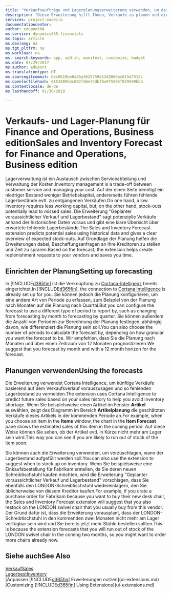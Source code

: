 ```yaml
---
title: "Verkaufsaufträge und Lagerplanungserweiterung verwenden, um das Lager zu verwalten | Microsoft Docs"
description: "Diese Erweiterung hilft Ihnen, Verkäufe zu planen und eine klare Übersicht über erwartete fehlende Lagerbestände zu erhalten und hilft Ihnen sogar dabei, Lagerauffüllungsanfragen an Verkäufer zu stellen."
services: project-madeira
documentationcenter: 
author: edupont04
ms.service: dynamics365-financials
ms.topic: article
ms.devlang: na
ms.tgt_pltfrm: na
ms.workload: na
ms. search.keywords: app, add-in, manifest, customize, budget
ms.date: 03/29/2017
ms.author: edupont
ms.translationtype: HT
ms.sourcegitcommit: bec0619be0a65e3625759e13d2866ac615d7513c
ms.openlocfilehash: 6151889b4c002fd6e72dbf0a9f5585f039509bbb
ms.contentlocale: de-de
ms.lasthandoff: 01/30/2018

---
```

# <a name="sales-and-inventory-forecast-for-finance-and-operations-business-edition"></a><span data-ttu-id="8fc94-103">Verkaufs- und Lager-Planung für Finance and Operations, Business edition</span><span class="sxs-lookup"><span data-stu-id="8fc94-103">Sales and Inventory Forecast for Finance and Operations, Business edition</span></span> 
<span data-ttu-id="8fc94-104">Lagerverwaltung ist ein Austausch zwischen Serviceabteilung und Verwaltung der Kosten.</span><span class="sxs-lookup"><span data-stu-id="8fc94-104">Inventory management is a trade-off between customer service and managing your cost.</span></span> <span data-ttu-id="8fc94-105">Auf der einen Seite benötigt ein niedriger Bestand weniger Betriebskapital, andererseits führen fehlende Lagerbestände evtl. zu entgangenen Verkäufen.</span><span class="sxs-lookup"><span data-stu-id="8fc94-105">On one hand, a low inventory requires less working capital, but, on the other hand, stock-outs potentially lead to missed sales.</span></span> <span data-ttu-id="8fc94-106">Die Erweiterung "Geplanter voraussichtlicher Verkauf und Lagerbestand" sagt potenzielle Verkäufe anhand der historischen Daten voraus und gibt eine klare Übersicht über erwartete fehlende Lagerbestände.</span><span class="sxs-lookup"><span data-stu-id="8fc94-106">The Sales and Inventory Forecast extension predicts potential sales using historical data and gives a clear overview of expected stock-outs.</span></span> <span data-ttu-id="8fc94-107">Auf Grundlage der Planung helfen die Erweiterungen dabei, Beschaffungsanfragen an Ihre Kreditoren zu stellen und Zeit zu spraren.</span><span class="sxs-lookup"><span data-stu-id="8fc94-107">Based on the forecast, the extension helps create replenishment requests to your vendors and saves you time.</span></span>  

## <a name="setting-up-forecasting"></a><span data-ttu-id="8fc94-108">Einrichten der Planung</span><span class="sxs-lookup"><span data-stu-id="8fc94-108">Setting up forecasting</span></span>
<span data-ttu-id="8fc94-109">In [!INCLUDE[d365fin](includes/d365fin_md.md)] ist die Verknüpfung zu [Cortana-Intelligenz](https://www.microsoft.com/en-us/cloud-platform/what-is-cortana-intelligence-suite) bereits eingerichtet.</span><span class="sxs-lookup"><span data-stu-id="8fc94-109">In [!INCLUDE[d365fin](includes/d365fin_md.md)], the connection to [Cortana Intelligence](https://www.microsoft.com/en-us/cloud-platform/what-is-cortana-intelligence-suite) is already set up for you.</span></span> <span data-ttu-id="8fc94-110">Sie können jedoch die Planung konfigurieren, um eine andere Art von Periode zu erfassen, zum Beispiel von der Planung nach Monaten auf die Planung nach Quartal.</span><span class="sxs-lookup"><span data-stu-id="8fc94-110">But you can configure the forecast to use a different type of period to report by, such as changing from forecasting by month to forecasting by quarter.</span></span> <span data-ttu-id="8fc94-111">Sie können außerdem die Anzahl von Perioden zur Berechnung der Planung festlegen, abhängig davon, wie differenziert die Planung sein soll.</span><span class="sxs-lookup"><span data-stu-id="8fc94-111">You can also choose the number of periods to calculate the forecast by, depending on how granular you want the forecast to be.</span></span> <span data-ttu-id="8fc94-112">Wir empfehlen, dass Sie die Planung nach Monaten und über einen Zeitraum von 12 Monaten prognostizieren.</span><span class="sxs-lookup"><span data-stu-id="8fc94-112">We suggest that you forecast by month and with a 12 month horizon for the forecast.</span></span>  

## <a name="using-the-forecasts"></a><span data-ttu-id="8fc94-113">Planungen verwenden</span><span class="sxs-lookup"><span data-stu-id="8fc94-113">Using the forecasts</span></span>
<span data-ttu-id="8fc94-114">Die Erweiterung verwendet Cortana Intelligence, um künftige Verkäufe basierend auf dem Verkaufsverlauf vorauszusagen und so fehlenden Lagerbestand zu vermeiden.</span><span class="sxs-lookup"><span data-stu-id="8fc94-114">The extension uses Cortana Intelligence to predict future sales based on your sales history to help you avoid inventory shortage.</span></span> <span data-ttu-id="8fc94-115">Wenn Sie beispielsweise einen Artikel im Fenster **Artikel** auswählen, zeigt das Diagramm im Bereich **Artikelplanung** die geschätzten Verkäufe dieses Artikels in der kommenden Periode an.</span><span class="sxs-lookup"><span data-stu-id="8fc94-115">For example, when you choose an item in the **Items** window, the chart in the **Item Forecast** pane shows the estimated sales of this item in the coming period.</span></span> <span data-ttu-id="8fc94-116">Auf diese Weise können Sie sehen, ob der Artikel evtl. in Kürze nicht mehr am Lager sein wird.</span><span class="sxs-lookup"><span data-stu-id="8fc94-116">This way you can see if you are likely to run out of stock of the item soon.</span></span>  

<span data-ttu-id="8fc94-117">Sie können auch die Erweiterung verwenden, um vorzuschlagen, wann der Lagerbestand aufgefüllt werden soll.</span><span class="sxs-lookup"><span data-stu-id="8fc94-117">You can also use the extension to suggest when to stock up on inventory.</span></span> <span data-ttu-id="8fc94-118">Wenn Sie beispielsweise eine Einkaufsbestellung für Fabrikam erstellen, da Sie deren neuen Schreibtischstuhl kaufen möchten, wird die Erweiterung "Geplanter voraussichtlicher Verkauf und Lagerbestand" vorschlagen, dass Sie ebenfalls den LONDON-Schreibtischstuhl wiedereinlagern, den Sie üblicherweise von diesem Kreditor kaufen.</span><span class="sxs-lookup"><span data-stu-id="8fc94-118">For example, if you crate a purchase order for Fabrikam because you want to buy their new desk chair, the Sales and Inventory Forecast extension will suggest that you also restock on the LONDON swivel chair that you usually buy from this vendor.</span></span> <span data-ttu-id="8fc94-119">Der Grund dafür ist, dass die Erweiterung vorausplant, dass der LONDON-Schreibtischstuhl in den kommenden zwei Monaten nicht mehr am Lager verfügbar sein wird und Sie bereits jetzt mehr Stühle bestellen sollten.</span><span class="sxs-lookup"><span data-stu-id="8fc94-119">This is because the extension forecasts that you will run out of stock of the LONDON swivel chair in the coming two months, so you might want to order more chairs already now.</span></span>  

## <a name="see-also"></a><span data-ttu-id="8fc94-120">Siehe auch</span><span class="sxs-lookup"><span data-stu-id="8fc94-120">See Also</span></span>
[<span data-ttu-id="8fc94-121">Verkauf</span><span class="sxs-lookup"><span data-stu-id="8fc94-121">Sales</span></span>](sales-manage-sales.md)  
[<span data-ttu-id="8fc94-122">Lagerbest</span><span class="sxs-lookup"><span data-stu-id="8fc94-122">Inventory</span></span>](inventory-manage-inventory.md)  
<span data-ttu-id="8fc94-123">[Anpassen [!INCLUDE[d365fin](includes/d365fin_md.md)] Erweiterungen nutzen](ui-extensions.md)</span><span class="sxs-lookup"><span data-stu-id="8fc94-123">[Customizing [!INCLUDE[d365fin](includes/d365fin_md.md)] Using Extensions](ui-extensions.md)</span></span>  

